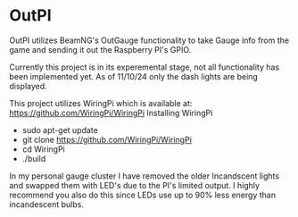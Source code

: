 # OutPI
OutPI utilizes BeamNG's OutGauge functionality to take Gauge info from the game and sending it out the Raspberry PI's GPIO.

Currently this project is in its experemental stage, not all functionality has been implemented yet. As of 11/10/24 only the dash lights are being displayed.

This project utilizes WiringPi which is available at: https://github.com/WiringPi/WiringPi
Installing WiringPi

-
   sudo apt-get update
-
   git clone https://github.com/WiringPi/WiringPi
-  
   cd WiringPi
-  
    ./build


In my personal gauge cluster I have removed the older Incandscent lights and swapped them with LED's due to the PI's limited output.
I highly recommend you also do this since LEDs use up to 90% less energy than incandescent bulbs.
